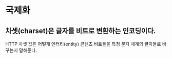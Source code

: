 # 국제화

## 차셋(charset)은 글자를 비트로 변환하는 인코딩이다.

HTTP 차셋 값은 어떻게 엔터티(entity) 콘텐츠 비트들을 특정 문자 체계의 글자들로 바꾸는지 말해준다.

